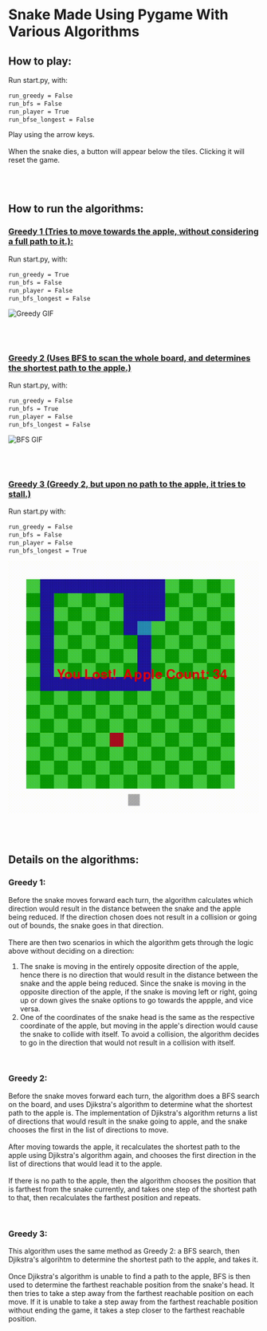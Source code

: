 # **Snake Made Using Pygame With Various Algorithms**

## How to play:

Run start.py, with:

```
run_greedy = False
run_bfs = False
run_player = True
run_bfse_longest = False
```

Play using the arrow keys.
<br/><br/>
When the snake dies, a button will appear below the tiles. Clicking it will reset the game.

<br/><br/>
## How to run the algorithms:

### <ins>Greedy 1 (Tries to move towards the apple, without considering a full path to it.):</ins>
Run start.py, with:
```
run_greedy = True
run_bfs = False
run_player = False
run_bfs_longest = False
```
![Greedy GIF](./Greedy.GIF)

<br/><br/>
### <ins>Greedy 2 (Uses BFS to scan the whole board, and determines the shortest path to the apple.)</ins>
Run start.py, with:
```
run_greedy = False
run_bfs = True
run_player = False
run_bfs_longest = False
```
![BFS GIF](./BFS.GIF)


<br/><br/>
### <ins> Greedy 3 (Greedy 2, but upon no path to the apple, it tries to stall.)</ins>
Run start.py with:
```
run_greedy = False
run_bfs = False
run_player = False
run_bfs_longest = True
```
![BFS LONGEST GIF](./BFS_Longest.GIF)


<br/><br/>
## Details on the algorithms:

### Greedy 1:
Before the snake moves forward each turn, the algorithm calculates which direction would result in the distance between the snake and the apple being reduced. If the direction chosen does not result in a collision or going out of bounds, the snake goes in that direction. <br/><br/>
There are then two scenarios in which the algorithm gets through the logic above without deciding on a direction: <br/>

1. The snake is moving in the entirely opposite direction of the apple, hence there is no direction that would result in the distance between the snake and the apple being reduced. Since the snake is moving in the opposite direction of the apple, if the snake is moving left or right, going up or down gives the snake options to go towards the appple, and vice versa.
2. One of the coordinates of the snake head is the same as the respective coordinate of the apple, but moving in the apple's direction would cause the snake to collide with itself. To avoid a collision, the algorithm decides to go in the direction that would not result in a collision with itself.
<br/>

### Greedy 2:
Before the snake moves forward each turn, the algorithm does a BFS search on the board, and uses Djikstra's algorithm to determine what the shortest path to the apple is. The implementation of Djikstra's algorithm returns a list of directions that would result in the snake going to apple, and the snake chooses the first in the list of directions to move. 
<br/><br/>
After moving towards the apple, it recalculates the shortest path to the apple using Djikstra's algorithm again, and chooses the first direction in the list of directions that would lead it to the apple. 
<br/><br/>
If there is no path to the apple, then the algorithm chooses the position that is farthest from the snake currently, and takes one step of the shortest path to that, then recalculates the farthest position and repeats.

<br/>

### Greedy 3:
This algorithm uses the same method as Greedy 2: a BFS search, then Djikstra's algorihtm to determine the shortest path to the apple, and takes it. 
<br/><br/>
Once Djikstra's algorithm is unable to find a path to the apple, BFS is then used to determine the farthest reachable position from the snake's head. It then tries to take a step away from the farthest reachable position on each move. If it is unable to take a step away from the farthest reachable position without ending the game, it takes a step closer to the farthest reachable position.